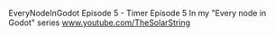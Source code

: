 EveryNodeInGodot Episode 5 - Timer
Episode 5 In my "Every node in Godot" series
www.youtube.com/TheSolarString
